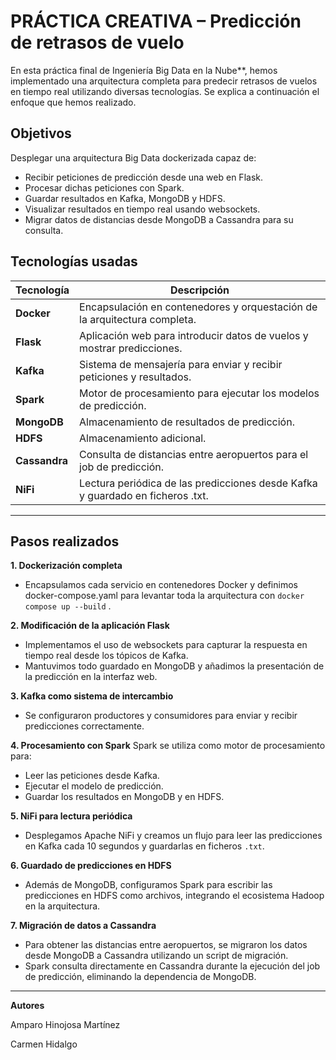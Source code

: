 # PRÁCTICA CREATIVA – Predicción de retrasos de vuelo

En esta práctica final de Ingeniería Big Data en la Nube**, hemos implementado una arquitectura completa para predecir retrasos de vuelos en tiempo real utilizando diversas tecnologías. Se explica a continuación el enfoque que hemos realizado.


## Objetivos

Desplegar una arquitectura Big Data dockerizada capaz de:

- Recibir peticiones de predicción desde una web en Flask.
- Procesar dichas peticiones con Spark.
- Guardar resultados en Kafka, MongoDB y HDFS.
- Visualizar resultados en tiempo real usando websockets.
- Migrar datos de distancias desde MongoDB a Cassandra para su consulta.


## Tecnologías usadas

| Tecnología  | Descripción |
|-------------|-------------|
| **Docker** | Encapsulación en contenedores y orquestación de la arquitectura completa. |
| **Flask** | Aplicación web para introducir datos de vuelos y mostrar predicciones. |
| **Kafka** | Sistema de mensajería para enviar y recibir peticiones y resultados. |
| **Spark** | Motor de procesamiento para ejecutar los modelos de predicción. |
| **MongoDB** | Almacenamiento de resultados de predicción. |
| **HDFS** | Almacenamiento adicional. |
| **Cassandra** | Consulta de distancias entre aeropuertos para el job de predicción. |
| **NiFi** | Lectura periódica de las predicciones desde Kafka y guardado en ficheros .txt. |

---

##  Pasos realizados 
 **1. Dockerización completa**

- Encapsulamos cada servicio en contenedores Docker y definimos docker-compose.yaml para levantar toda la arquitectura con `docker compose up --build` .

 **2. Modificación de la aplicación Flask**

- Implementamos el uso de websockets para capturar la respuesta en tiempo real desde los tópicos de Kafka.
- Mantuvimos todo guardado en MongoDB y añadimos la presentación de la predicción en la interfaz web.

 **3. Kafka como sistema de intercambio**

- Se configuraron productores y consumidores para enviar y recibir predicciones correctamente.

 **4. Procesamiento con Spark**
Spark se utiliza como motor de procesamiento para:
- Leer las peticiones desde Kafka.
- Ejecutar el modelo de predicción.
- Guardar los resultados en MongoDB y en HDFS.

 **5. NiFi para lectura periódica**

- Desplegamos Apache NiFi y creamos un flujo para leer las predicciones en Kafka cada 10 segundos y guardarlas en ficheros `.txt`.

**6. Guardado de predicciones en HDFS**

- Además de MongoDB, configuramos Spark para escribir las predicciones en HDFS como archivos, integrando el ecosistema Hadoop en la arquitectura.

**7. Migración de datos a Cassandra**

- Para obtener las distancias entre aeropuertos, se migraron los datos desde MongoDB a Cassandra utilizando un script de migración.
- Spark consulta directamente en Cassandra durante la ejecución del job de predicción, eliminando la dependencia de MongoDB.


---

**Autores**

Amparo Hinojosa Martínez 

Carmen Hidalgo

